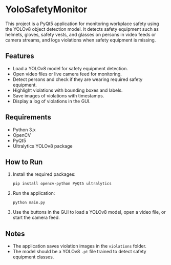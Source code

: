# YoloSafetyMonitor

This project is a PyQt5 application for monitoring workplace safety using the YOLOv8 object detection model. It detects safety equipment such as helmets, gloves, safety vests, and glasses on persons in video feeds or camera streams, and logs violations when safety equipment is missing.

## Features

- Load a YOLOv8 model for safety equipment detection.
- Open video files or live camera feed for monitoring.
- Detect persons and check if they are wearing required safety equipment.
- Highlight violations with bounding boxes and labels.
- Save images of violations with timestamps.
- Display a log of violations in the GUI.

## Requirements

- Python 3.x
- OpenCV
- PyQt5
- Ultralytics YOLOv8 package

## How to Run

1. Install the required packages:
   ```
   pip install opencv-python PyQt5 ultralytics
   ```

2. Run the application:
   ```
   python main.py
   ```

3. Use the buttons in the GUI to load a YOLOv8 model, open a video file, or start the camera feed.

## Notes

- The application saves violation images in the `violations` folder.
- The model should be a YOLOv8 `.pt` file trained to detect safety equipment classes.
